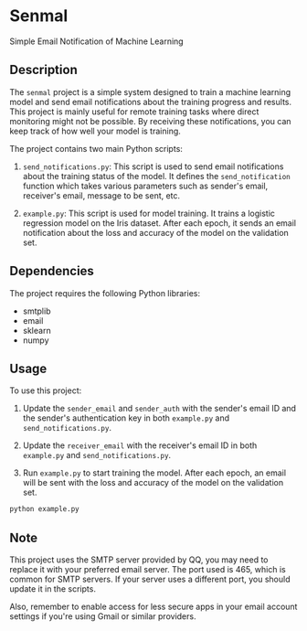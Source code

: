 # Senmal
Simple Email Notification of Machine Learning

## Description

The `senmal` project is a simple system designed to train a machine learning model and send email notifications about the training progress and results. This project is mainly useful for remote training tasks where direct monitoring might not be possible. By receiving these notifications, you can keep track of how well your model is training.

The project contains two main Python scripts:

1. `send_notifications.py`: This script is used to send email notifications about the training status of the model. It defines the `send_notification` function which takes various parameters such as sender's email, receiver's email, message to be sent, etc.

2. `example.py`: This script is used for model training. It trains a logistic regression model on the Iris dataset. After each epoch, it sends an email notification about the loss and accuracy of the model on the validation set.

## Dependencies

The project requires the following Python libraries:

- smtplib
- email
- sklearn
- numpy

## Usage

To use this project:

1. Update the `sender_email` and `sender_auth` with the sender's email ID and the sender's authentication key in both `example.py` and `send_notifications.py`.

2. Update the `receiver_email` with the receiver's email ID in both `example.py` and `send_notifications.py`.

3. Run `example.py` to start training the model. After each epoch, an email will be sent with the loss and accuracy of the model on the validation set.

```bash
python example.py
```

## Note

This project uses the SMTP server provided by QQ, you may need to replace it with your preferred email server. The port used is 465, which is common for SMTP servers. If your server uses a different port, you should update it in the scripts.

Also, remember to enable access for less secure apps in your email account settings if you're using Gmail or similar providers.
